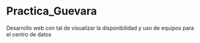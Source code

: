 # Practica_Guevara
Desarrollo web con tal de visualizar la disponibilidad y uso de equipos para el centro de datos
